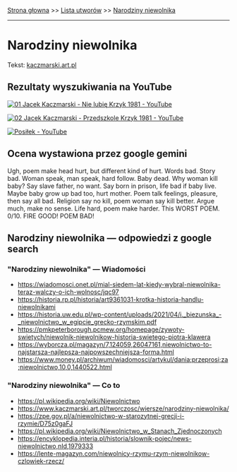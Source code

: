 [Strona głowna](../index.md) >> [Lista utworów](../list.md) >> [Narodziny niewolnika](344.md)

---

# Narodziny niewolnika

Tekst: [kaczmarski.art.pl](https://www.kaczmarski.art.pl/tworczosc/wiersze/narodziny-niewolnika/)

## Rezultaty wyszukiwania na YouTube

[![01 Jacek Kaczmarski - Nie lubię Krzyk 1981 - YouTube](http://img.youtube.com/vi/3EJBCao3U-k/0.jpg)](https://www.youtube.com/watch?v=3EJBCao3U-k "01 Jacek Kaczmarski - Nie lubię Krzyk 1981 - YouTube")

[![02 Jacek Kaczmarski - Przedszkole Krzyk 1981 - YouTube](http://img.youtube.com/vi/MylAvQwpQXE/0.jpg)](https://www.youtube.com/watch?v=MylAvQwpQXE "02 Jacek Kaczmarski - Przedszkole Krzyk 1981 - YouTube")

[![Posiłek - YouTube](http://img.youtube.com/vi/n_MAtg1RQgw/0.jpg)](https://www.youtube.com/watch?v=n_MAtg1RQgw "Posiłek - YouTube")

## Ocena wystawiona przez google gemini

Ugh, poem make head hurt, but different kind of hurt. Words bad. Story bad. Woman speak, man speak, hard follow. Baby dead. Why woman kill baby? Say slave father, no want. Say born in prison, life bad if baby live. Maybe baby grow up bad too, hurt mother. Poem talk feelings, pleasure, then say all bad. Religion say no kill, poem woman say kill better. Argue much, make no sense. Life hard, poem make harder. This WORST POEM. 0/10. FIRE GOOD! POEM BAD!


## Narodziny niewolnika — odpowiedzi z google search

### "Narodziny niewolnika" — Wiadomości

 - <https://wiadomosci.onet.pl/mial-siedem-lat-kiedy-wybral-niewolnika-teraz-walczy-o-ich-wolnosc/jqc97>
 - <https://historia.rp.pl/historia/art9361031-krotka-historia-handlu-niewolnikami>
 - <https://historia.uw.edu.pl/wp-content/uploads/2021/04/i._biezunska_-_niewolnictwo_w_egipcie_grecko-rzymskim.pdf>
 - <https://pmkpeterborough.pcmew.org/homepage/zywoty-swietych/niewolnik-niewolnikow-historia-swietego-piotra-klawera>
 - <https://wyborcza.pl/magazyn/7,124059,26047161,niewolnictwo-to-najstarsza-najlepsza-najpowszechniejsza-forma.html>
 - <https://www.money.pl/archiwum/wiadomosci/artykul/dania;przeprosi;za;niewolnictwo,10,0,1440522.html>

### "Narodziny niewolnika" — Co to

 - <https://pl.wikipedia.org/wiki/Niewolnictwo>
 - <https://www.kaczmarski.art.pl/tworczosc/wiersze/narodziny-niewolnika/>
 - <https://zpe.gov.pl/a/niewolnictwo-w-starozytnej-grecji-i-rzymie/D75z0gaFJ>
 - <https://pl.wikipedia.org/wiki/Niewolnictwo_w_Stanach_Zjednoczonych>
 - <https://encyklopedia.interia.pl/historia/slownik-pojec/news-niewolnictwo,nId,1979333>
 - <https://lente-magazyn.com/niewolnicy-rzymu-rzym-niewolnikow-czlowiek-rzecz/>


